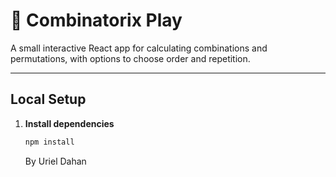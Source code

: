 # 🎰 Combinatorix Play

A small interactive React app for calculating combinations and permutations, with options to choose order and repetition.

---

## Local Setup

1. **Install dependencies**
   ```bash
   npm install
   ```
   By Uriel Dahan
